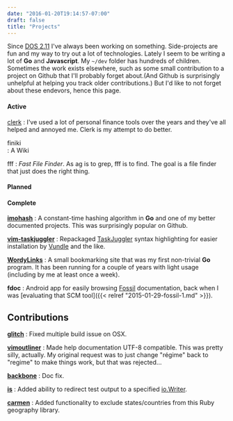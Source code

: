 ```yaml
---
date: "2016-01-20T19:14:57-07:00"
draft: false
title: "Projects"
---
```


Since [DOS 2.11](https://en.wikipedia.org/wiki/DOS) I've always been working on something. Side-projects are fun and my way to try out a lot of technologies. Lately I seem to be writing a lot of **Go** and **Javascript**. My `~/dev` folder has hundreds of children. Sometimes the work exists elsewhere, such as some small contribution to a project on Github that I'll probably forget about.(And Github is surprisingly unhelpful at helping you track older contributions.) But I'd like to not forget about these endevors, hence this page.

#### Active
[clerk](https://github.com/kalafut/clerk)
: I've used a lot of personal finance tools over the years and they've all helped and annoyed me. Clerk is my attempt to do better.

finiki  
: A Wiki

fff
: *Fast File Finder*. As ag is to grep, fff is to find. The goal is a file finder that just does the right thing. 

#### Planned
#### Complete

[**imohash**](https://github.com/kalafut/imohash)
: A constant-time hashing algorithm in **Go** and one of my better documented projects. This was surprisingly popular on Github.

[**vim-taskjuggler**](https://github.com/kalafut/vim-taskjuggler)
: Repackaged [TaskJuggler](http://www.taskjuggler.org/) syntax highlighting for easier installation by [Vundle](https://github.com/VundleVim/Vundle.vim) and the like.

[**WordyLinks**](http://wordylinks.kalafut.net)
: A small bookmarking site that was my first non-trivial **Go** program. It has been running for a couple of years with light usage (including by me at least once a week).

**fdoc**
: Android app for easily browsing [Fossil](http://fossil-scm.org) documentation, back when I was [evaluating that SCM tool]({{< relref "2015-01-29-fossil-1.md" >}}).

## Contributions

[**glitch**](https://github.com/levicook/glitch/pull/3)
: Fixed multiple build issue on OSX.

[**vimoutliner**](https://github.com/vimoutliner/vimoutliner/pulls?q=is%3Apr+author%3Akalafut)
: Made help documentation UTF-8 compatible. This was pretty silly, actually. My original request was to just change "régime" back to "regime" to make things work, but that was rejected...

[**backbone**](https://github.com/jashkenas/backbone/pull/2889)
: Doc fix.

[**is**](https://github.com/tylerb/is/issues/2)
: Added ability to redirect test output to a specified [io.Writer](https://golang.org/pkg/io/#Writer).

[**carmen**](https://github.com/jim/carmen/commits?author=kalafut)
: Added functionality to exclude states/countries from this Ruby geography library.

